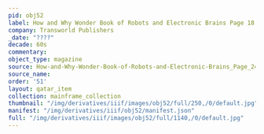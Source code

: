```yaml
---
pid: obj52
label: How and Why Wonder Book of Robots and Electronic Brains Page 18
company: Transworld Publishers
_date: "????"
decade: 60s
commentary:
object_type: magazine
source: How-and-Why-Wonder-Book-of-Robots-and-Electronic-Brains_Page_24
source_name:
order: '51'
layout: qatar_item
collection: mainframe_collection
thumbnail: "/img/derivatives/iiif/images/obj52/full/250,/0/default.jpg"
manifest: "/img/derivatives/iiif/obj52/manifest.json"
full: "/img/derivatives/iiif/images/obj52/full/1140,/0/default.jpg"
---
```

